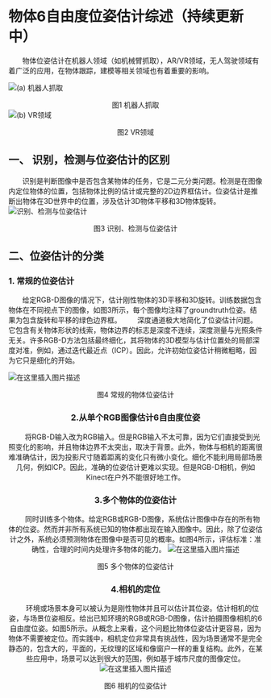 # 物体6自由度位姿估计综述（持续更新中）
&#160; &#160; &#160; &#160;物体位姿估计在机器人领域（如机械臂抓取），AR/VR领域，无人驾驶领域有着广泛的应用，在物体跟踪，建模等相关领域也有着重要的影响。
  
![(a) 机器人抓取](https://img-blog.csdnimg.cn/20190901195907335.jpg?x-oss-process=image/watermark,type_ZmFuZ3poZW5naGVpdGk,shadow_10,text_aHR0cHM6Ly9ibG9nLmNzZG4ubmV0L2xoNjQxNDQ2ODI1,size_16,color_FFFFFF,t_70#pic_center)<center>图1  机器人抓取</center>
![(b) VR领域](https://img-blog.csdnimg.cn/20190901201415916.jpg?x-oss-process=image/watermark,type_ZmFuZ3poZW5naGVpdGk,shadow_10,text_aHR0cHM6Ly9ibG9nLmNzZG4ubmV0L2xoNjQxNDQ2ODI1,size_16,color_FFFFFF,t_70#pic_center)
<center>图2 VR领域</center>

## 一、 识别，检测与位姿估计的区别

&#160; &#160; &#160; &#160;识别是判断图像中是否包含某物体的任务，它是二元分类问题。检测是在图像内定位物体的位置，包括物体比例的估计或完整的2D边界框估计。位姿估计是推断出物体在3D世界中的位置，涉及估计3D物体平移和3D物体旋转。
![识别、检测与位姿估计](https://img-blog.csdnimg.cn/20190901201735717.jpg#pic_center)
<center>图3 识别、检测与位姿估计</center>

## 二、位姿估计的分类

### 1. 常规的位姿估计

&#160; &#160; &#160; &#160;给定RGB-D图像的情况下，估计刚性物体的3D平移和3D旋转。训练数据包含物体在不同视点下的图像，如图3所示，每个图像均注释了groundtruth位姿。结果为包含旋转和平移的绿色边界框。
&#160; &#160; &#160; &#160;深度通道极大地简化了位姿估计问题。它包含有关物体形状的线索，物体边界的标志是深度不连续，深度测量与光照条件无关。许多RGB-D方法包括最终细化，其将物体的3D模型与估计位置处的局部深度对准，例如，通过迭代最近点（ICP）。因此，允许初始位姿估计稍微粗略，因为它只是细化的开始。

![在这里插入图片描述](https://img-blog.csdnimg.cn/20190901205058994.png?x-oss-process=image/watermark,type_ZmFuZ3poZW5naGVpdGk,shadow_10,text_aHR0cHM6Ly9ibG9nLmNzZG4ubmV0L2xoNjQxNDQ2ODI1,size_16,color_FFFFFF,t_70#pic_center)
<center>图4 常规的物体位姿估计

### 2.从单个RGB图像估计6自由度位姿
&#160; &#160; &#160; &#160;将RGB-D输入改为RGB输入。但是RGB输入不太可靠，因为它们直接受到光照变化的影响，并且物体边界不太突出，取决于背景。此外，物体与相机的距离很难准确估计，因为投影尺寸随着距离的变化只有微小变化。细化不能利用局部场景几何，例如ICP。因此，准确的位姿估计更难以实现。但是RGB-D相机，例如Kinect在户外不能很好地工作。

### 3.多个物体的位姿估计

&#160; &#160; &#160; &#160;同时训练多个物体。给定RGB或RGB-D图像，系统估计图像中存在的所有物体的位姿。然而并非所有系统已知的物体都出现在输入图像中。因此，除了位姿估计之外，系统必须预测物体在图像中是否可见的概率。如图4所示，评估标准：准确性，合理的时间内处理许多物体的能力。
![在这里插入图片描述](https://img-blog.csdnimg.cn/2019090120534019.png?x-oss-process=image/watermark,type_ZmFuZ3poZW5naGVpdGk,shadow_10,text_aHR0cHM6Ly9ibG9nLmNzZG4ubmV0L2xoNjQxNDQ2ODI1,size_16,color_FFFFFF,t_70#pic_center)
<center>图5 多个物体的位姿估计

### 4.相机的定位

&#160; &#160; &#160; &#160;环境或场景本身可以被认为是刚性物体并且可以估计其位姿。估计相机的位姿，与场景位姿相反。给出已知环境的RGB或RGB-D图像，估计拍摄图像相机的6自由度位姿。如图5所示。从概念上来看，这个问题比物体位姿估计更容易，因为物体不需要被定位。而实践中，相机定位非常具有挑战性，因为场景通常不是完全静态的，包含大的，平面的，无纹理的区域和像窗户一样的重复结构。此外，在某些应用中，场景可以达到很大的范围，例如基于城市尺度的图像定位。
![在这里插入图片描述](https://img-blog.csdnimg.cn/20190901205529443.png?x-oss-process=image/watermark,type_ZmFuZ3poZW5naGVpdGk,shadow_10,text_aHR0cHM6Ly9ibG9nLmNzZG4ubmV0L2xoNjQxNDQ2ODI1,size_16,color_FFFFFF,t_70#pic_center)
<center>图6 相机的位姿估计

